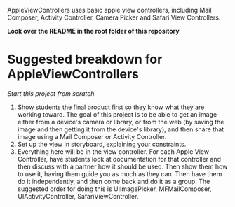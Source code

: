 AppleViewControllers uses basic apple view controllers, including Mail Composer, Activity Controller, Camera Picker and Safari View Controllers.

**Look over the README in the root folder of this repository**

# Suggested breakdown for AppleViewControllers

*Start this project from scratch*

1. Show students the final product first so they know what they are working toward. The goal of this project is to be able to get an image either from a device's camera or library, or from the web (by saving the image and then getting it from the device's library), and then share that image using a Mail Composer or Activity Controller.
1. Set up the view in storyboard, explaining your constraints.
2. Everything here will be in the view controller. For each Apple View Controller, have students look at documentation for that controller and then discuss with a partner how it should be used. Then show them how to use it, having them guide you as much as they can. Then have them do it independently, and then come back and do it as a group. The suggested order for doing this is UIImagePicker, MFMailComposer, UIActivityController, SafariViewController.
